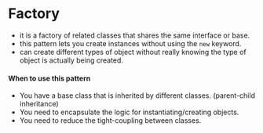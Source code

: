 Factory
===================
* it is a factory of related classes that shares the same interface or base.
* this pattern lets you create instances without using the ```new``` keyword.
* can create different types of object without really knowing the type of object is actually being created.

#### When to use this pattern
* You have a base class that is inherited by different classes. (parent-child inheritance)
* You need to encapsulate the logic for instantiating/creating objects.
* You need to reduce the tight-coupling between classes.
